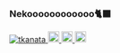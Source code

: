 ### Nekoooooooooooo🐈‍⬛

<p align="left">
  <a href="https://github.com/tkanata/tkanata/">
    <img src="https://komarev.com/ghpvc/?username=tkanata" alt="tkanata" />
  </a>
<!--   <a href="http://twitter.com/tkanata">
    <img height="20" src="https://img.shields.io/twitter/follow/tkanata?label=Twitter&logo=twitter&style=flat" />
  </a> -->
  <a href="https://github.com/tkanata">
    <img height="20" src="https://img.shields.io/github/followers/tkanata?label=follow&logo=github&style=flat" />
  </a>
<!--   <a href="https://www.reddit.com/user/tkanata">
    <img height="20" src="https://img.shields.io/reddit/user-karma/combined/tkanata?label=Reddit&logo=reddit&style=flat" />
  </a> -->
<!--   <a href="https://stackoverflow.com/users/5720201/tkanata">
    <img height="20" src="https://img.shields.io/stackexchange/stackoverflow/r/5720201?label=StackOverflow&logo=stack-overflow&style=flat" />
  </a> -->
  <a href="http://qiita.com/tnktnk">
    <img height="20" src="https://qiita-badge.apiapi.app/s/tnktnk/posts.svg" />
  </a>
  <//qiita.com/tnktnk">
    <img height="20" src="https://qiita-badge.apiapi.app/s/tnktnk/contributions.svg" />
  </a>
</p>



<!--
**tkanata/tkanata** is a ✨ _special_ ✨ repository because its `README.md` (this file) appears on your GitHub profile.

Here are some ideas to get you started:

- 🔭 I’m currently working on ...
- 🌱 I’m currently learning ...
- 👯 I’m looking to collaborate on ...
- 🤔 I’m looking for help with ...
- 💬 Ask me about ...
- 📫 How to reach me: ...
- 😄 Pronouns: ...
- ⚡ Fun fact: ...
-->
